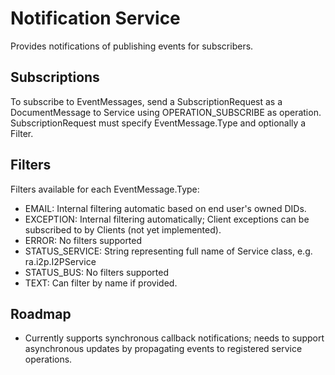 # Notification Service
Provides notifications of publishing events for subscribers.

## Subscriptions
To subscribe to EventMessages, send a SubscriptionRequest as a DocumentMessage to Service using OPERATION_SUBSCRIBE as operation.
SubscriptionRequest must specify EventMessage.Type and optionally a Filter.

## Filters
Filters available for each EventMessage.Type:

* EMAIL: Internal filtering automatic based on end user's owned DIDs.
* EXCEPTION: Internal filtering automatically; Client exceptions can be subscribed to by Clients (not yet implemented).
* ERROR: No filters supported
* STATUS_SERVICE: String representing full name of Service class, e.g. ra.i2p.I2PService
* STATUS_BUS: No filters supported
* TEXT: Can filter by name if provided.

## Roadmap
* Currently supports synchronous callback notifications; needs to support asynchronous updates by propagating events to registered service operations.
